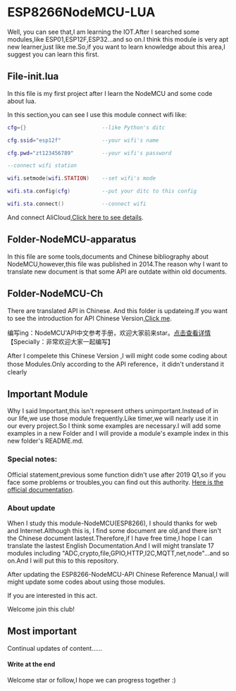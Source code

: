 # ESP8266NodeMCU-LUA
Well, you can see that,I am learning the IOT.After I searched some modules,like ESP01,ESP12F,ESP32...and so on.I think this module is
very apt new learner,just like me.So,if you want to learn knowledge about this area,I suggest you can learn this first.

## File-init.lua
  In this file is my first project after I learn the NodeMCU and some code about lua.

  In this section,you can see I use this module connect wifi like:

``` lua
cfg={}                        --like Python's ditc

cfg.ssid="esp12f"             --your wifi's name

cfg.pwd="zt123456789"         --your wifi's password

--connect wifi station

wifi.setmode(wifi.STATION)    --set wifi's mode

wifi.sta.config(cfg)          --put your ditc to this config

wifi.sta.connect()            --connect wifi
```

  And connect AliCloud,[Click here to see details](https://github.com/dreamofTaotao/ESP8266NodeMCU-LUA/blob/master/init.lua).

## Folder-NodeMCU-apparatus

  In this file are some tools,documents and Chinese bibliography about NodeMCU,however,this file was published in 2014.The reason why I 
want to translate new document is that some API are outdate within old documents.

## Folder-NodeMCU-Ch

  There are translated API in Chinese. And this folder is updateing.If you want to see the introduction for API Chinese Version,[Click 
me](https://github.com/dreamofTaotao/ESP8266NodeMCU-LUA/blob/master/ESP8266NodeMCU-Ch/README.md).

编写ing：NodeMCU'API中文参考手册，欢迎大家前来star。[点击查看详情](https://github.com/dreamofTaotao/ESP8266NodeMCU-LUA/blob/master/ESP8266NodeMCU-Ch/README.md)
【Specially：非常欢迎大家一起编写】
  
  After I compelete this Chinese Version ,I will might code some coding about those Modules.Only according to the API reference，it 
didn't understand it clearly 

## Important Module
Why I said Important,this isn't represent others unimportant.Instead of in our life,we use those module frequently.Like timer,we will 
nearly use it in our every project.So I think some examples are necessary.I will add some examples in a new Folder and I will provide a 
module's example index in this new folder's README.md.

### Special notes:

  Official statement,previous some function didn't use after 2019 Q1,so if you face some problems or troubles,you can find out this 
authority. [Here is the official documentation](https://nodemcu.readthedocs.io/en/master/).

### About update

  When I study this module-NodeMCU(ESP8266), I should thanks for web and Internet.Although this is, I find some document are old,and 
there isn't the Chinese document lastest.Therefore,if I have free time,I hope I can translate the lastest English Documentation.And I 
will might translate 17 modules including "ADC,crypto,file,GPIO,HTTP,I2C,MQTT,net,node"...and so on.And I will put this to this 
repository.

  After updating the ESP8266-NodeMCU-API Chinese Reference Manual,I will might update some codes about using those modules. 

  If you are interested in this act.
  
  Welcome join this club! 
  
## Most important

  Continual updates of content......

#### Write at the end

  Welcome star or follow,I hope we can progress together :)
